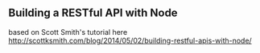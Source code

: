 ## Building a RESTful API with Node

based on Scott Smith's tutorial here
http://scottksmith.com/blog/2014/05/02/building-restful-apis-with-node/
